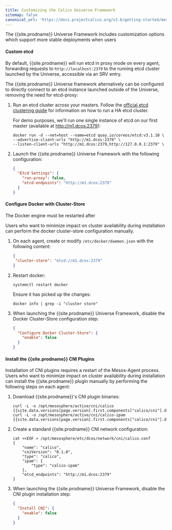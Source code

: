 ```yaml
---
title: Customizing the Calico Universe Framework
sitemap: false 
canonical_url: 'https://docs.projectcalico.org/v2.6/getting-started/mesos/installation/dc-os/custom'
---
```


The {{site.prodname}} Universe Framework includes customization options which support
more stable deployments when users

#### Custom etcd

By default, {{site.prodname}} will run etcd in proxy mode on every agent, forwarding requests
to `http://localhost:2379` to the running etcd cluster launched by the Universe,
accessible via an SRV entry.

The {{site.prodname}} Universe framework alternatively can be configured to directly connect
to an etcd instance launched outside of the Universe, removing
the need for etcd-proxy:

1. Run an etcd cluster across your masters. Follow the
   [official etcd clustering guide](https://coreos.com/etcd/docs/latest/clustering.html#static)
   for information on how to run a HA etcd cluster.

   For demo purposes, we'll run one single instance of etcd on our first master
   (available at http://m1.dcos:2379):

   ```shell
   docker run -d --net=host --name=etcd quay.io/coreos/etcd:v3.1.10 \
   --advertise-client-urls "http://m1.dcos:2379" \
   --listen-client-urls "http://m1.dcos:2379,http://127.0.0.1:2379" \
   ```

2. Launch the {{site.prodname}} Universe Framework with the following configuration:

   ```json
   {
     "Etcd Settings": {
       "run-proxy": false,
       "etcd-endpoints": "http://m1.dcos:2379"
     }
   }
   ```

#### Configure Docker with Cluster-Store

The Docker engine must be restarted after

Users who want to minimize impact on cluster availability during installation
can perform the docker cluster-store configuration manually.

1. On each agent, create or modify `/etc/docker/daemon.json` with the following content:

   ```json
   {
    "cluster-store": "etcd://m1.dcos:2379"
   }
   ```

2. Restart docker:

   ```
   systemctl restart docker
   ```

   Ensure it has picked up the changes:

   ```
   docker info | grep -i "cluster store"
   ```

3. When launching the {{site.prodname}} Universe Framework, disable the Docker Cluster-Store configuration step:

   ```json
   {
     "Configure Docker Cluster-Store": {
       "enable": false
     }
   }
   ```

#### Install the {{site.prodname}} CNI Plugins

Installation of CNI plugins requires a restart of the Mesos-Agent process.
Users who want to minimize impact on cluster availability during installation
can install the {{site.prodname}} plugin manually by performing the following steps
on each agent:

1. Download {{site.prodname}}'s CNI plugin binaries:

   ```shell
   curl -L -o /opt/mesosphere/active/cni/calico  {{site.data.versions[page.version].first.components["calico/cni"].download_calico_url}}
   curl -L -o /opt/mesosphere/active/cni/calico-ipam {{site.data.versions[page.version].first.components["calico/cni"].download_calico_ipam_url}}
   ```

2. Create a standard {{site.prodname}} CNI network configuration:

   ```shell
   cat <<EOF > /opt/mesosphere/etc/dcos/network/cni/calico.conf
   {
       "name": "calico",
       "cniVersion": "0.1.0",
       "type": "calico",
       "ipam": {
           "type": "calico-ipam"
       },
       "etcd_endpoints": "http://m1.dcos:2379"
   }
   ```

3. When launching the {{site.prodname}} Universe Framework, disable the CNI plugin installation step:

   ```json
   {
     "Install CNI": {
       "enable": false
     }
   }
   ```

